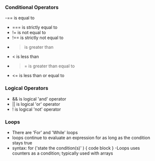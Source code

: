 ### Conditional Operators
-== is equal to
- === is strictly equal to
- != is not equal to
- !== is strictly not equal to
- > is greater than
- < is less than
- >= is greater than equal to
- <= is less than or equal to

### Logical Operators
- && is logical 'and' operator
- || is logical 'or' operator
- ! is logical 'not' operator

### Loops
- There are 'For' and 'While' loops
- loops continue to evaluate an expression  for as long as the condition stays true
- syntax: for ('state the condition(s)' ) { code block }
-Loops uses counters as a condition; typically used with arrays
